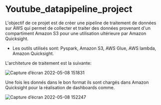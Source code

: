 # Youtube_datapipeline_project
 
L'objectif de ce projet est de créer une pipeline de traitement de données sur AWS qui permet de collecter et traiter des
données provenant d'un compartiment Amazon S3 pour une utilisation ultérieure par Amazon Quicksight.

- Les outils utilisés sont: Pyspark, Amazon S3, AWS Glue, AWS lambda, Amazon Quicksight.

L'architeture de traitement est la suivante:

![Capture d’écran 2022-05-08 151831](https://user-images.githubusercontent.com/32554421/167301683-9cc9ed75-b596-4935-b60f-06ca0dea464c.png)

Une fois les donnés dans le bon format ils sont chargés dans Amazon Quicksight pour la réalisation de dashboards comme.

![Capture d’écran 2022-05-08 152247](https://user-images.githubusercontent.com/32554421/167301896-0fb41fb7-5551-46e1-ae4d-2bf9d3ff798f.png)
